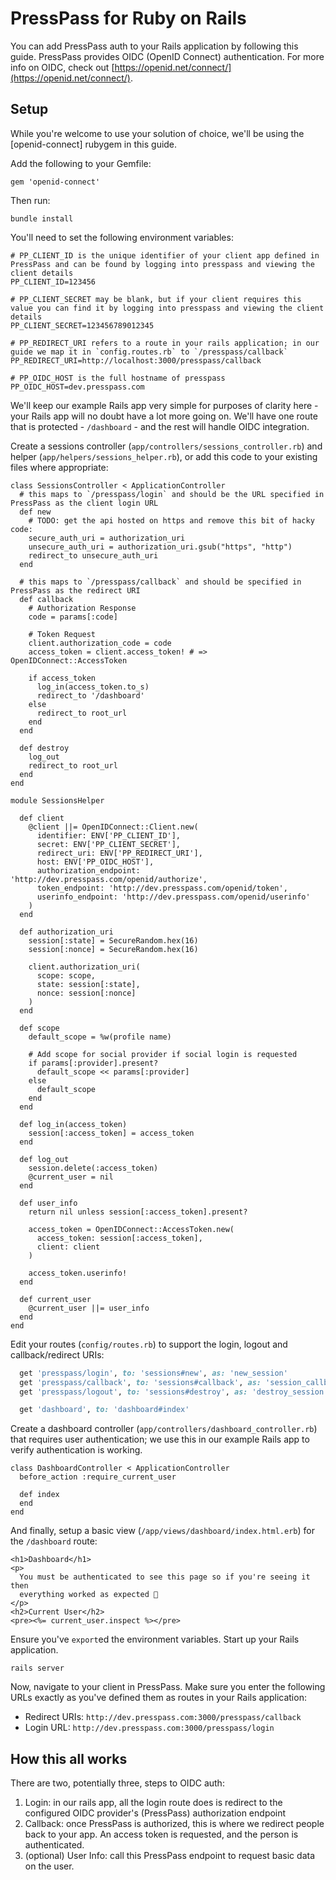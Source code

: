# PressPass for Ruby on Rails

You can add PressPass auth to your Rails application by following this guide. PressPass provides OIDC (OpenID Connect) authentication. For more info on OIDC, check out [https://openid.net/connect/](https://openid.net/connect/).

## Setup

While you're welcome to use your solution of choice, we'll be using the [openid-connect] rubygem in this guide.

Add the following to your Gemfile:

```
gem 'openid-connect'
```

Then run:

```
bundle install
```

You'll need to set the following environment variables:

```
# PP_CLIENT_ID is the unique identifier of your client app defined in PressPass and can be found by logging into presspass and viewing the client details
PP_CLIENT_ID=123456

# PP_CLIENT_SECRET may be blank, but if your client requires this value you can find it by logging into presspass and viewing the client details
PP_CLIENT_SECRET=123456789012345

# PP_REDIRECT_URI refers to a route in your rails application; in our guide we map it in `config.routes.rb` to `/presspass/callback`
PP_REDIRECT_URI=http://localhost:3000/presspass/callback

# PP_OIDC_HOST is the full hostname of presspass
PP_OIDC_HOST=dev.presspass.com
```

We'll keep our example Rails app very simple for purposes of clarity here - your Rails app will no doubt have a lot more going on. We'll have one route that is protected - `/dashboard` - and the rest will handle OIDC integration.

Create a sessions controller (`app/controllers/sessions_controller.rb`) and helper (`app/helpers/sessions_helper.rb`), or add this code to your existing files where appropriate:

```
class SessionsController < ApplicationController
  # this maps to `/presspass/login` and should be the URL specified in PressPass as the client login URL
  def new
    # TODO: get the api hosted on https and remove this bit of hacky code:
    secure_auth_uri = authorization_uri
    unsecure_auth_uri = authorization_uri.gsub("https", "http")
    redirect_to unsecure_auth_uri
  end

  # this maps to `/presspass/callback` and should be specified in PressPass as the redirect URI
  def callback
    # Authorization Response
    code = params[:code]

    # Token Request
    client.authorization_code = code
    access_token = client.access_token! # => OpenIDConnect::AccessToken

    if access_token
      log_in(access_token.to_s)
      redirect_to '/dashboard'
    else
      redirect_to root_url
    end
  end

  def destroy
    log_out
    redirect_to root_url
  end
end
```

```
module SessionsHelper

  def client
    @client ||= OpenIDConnect::Client.new(
      identifier: ENV['PP_CLIENT_ID'],
      secret: ENV['PP_CLIENT_SECRET'],
      redirect_uri: ENV['PP_REDIRECT_URI'],
      host: ENV['PP_OIDC_HOST'],
      authorization_endpoint: 'http://dev.presspass.com/openid/authorize',
      token_endpoint: 'http://dev.presspass.com/openid/token',
      userinfo_endpoint: 'http://dev.presspass.com/openid/userinfo'
    )
  end

  def authorization_uri
    session[:state] = SecureRandom.hex(16)
    session[:nonce] = SecureRandom.hex(16)

    client.authorization_uri(
      scope: scope,
      state: session[:state],
      nonce: session[:nonce]
    )
  end

  def scope
    default_scope = %w(profile name)

    # Add scope for social provider if social login is requested
    if params[:provider].present?
      default_scope << params[:provider]
    else
      default_scope
    end
  end

  def log_in(access_token)
    session[:access_token] = access_token
  end

  def log_out
    session.delete(:access_token)
    @current_user = nil
  end

  def user_info
    return nil unless session[:access_token].present?

    access_token = OpenIDConnect::AccessToken.new(
      access_token: session[:access_token],
      client: client
    )

    access_token.userinfo!
  end

  def current_user
    @current_user ||= user_info
  end
end
```

Edit your routes (`config/routes.rb`) to support the login, logout and callback/redirect URIs:

```config/routes.rb
  get 'presspass/login', to: 'sessions#new', as: 'new_session'
  get 'presspass/callback', to: 'sessions#callback', as: 'session_callback'
  get 'presspass/logout', to: 'sessions#destroy', as: 'destroy_session'

  get 'dashboard', to: 'dashboard#index'
```

Create a dashboard controller (`app/controllers/dashboard_controller.rb`) that requires user authentication; we use this in our example Rails app to verify authentication is working.

```
class DashboardController < ApplicationController
  before_action :require_current_user

  def index
  end
end
```

And finally, setup a basic view (`/app/views/dashboard/index.html.erb`) for the `/dashboard` route:

```
<h1>Dashboard</h1>
<p>
  You must be authenticated to see this page so if you're seeing it then
  everything worked as expected 🎉
</p>
<h2>Current User</h2>
<pre><%= current_user.inspect %></pre>
```

Ensure you've `export`ed the environment variables. Start up your Rails application.

```
rails server
```

Now, navigate to your client in PressPass. Make sure you enter the following URLs exactly as you've defined them as routes in your Rails application:

- Redirect URIs: `http://dev.presspass.com:3000/presspass/callback`
- Login URL: `http://dev.presspass.com:3000/presspass/login`

## How this all works

There are two, potentially three, steps to OIDC auth:

1. Login: in our rails app, all the login route does is redirect to the configured OIDC provider's (PressPass) authorization endpoint
2. Callback: once PressPass is authorized, this is where we redirect people back to your app. An access token is requested, and the person is authenticated.
3. (optional) User Info: call this PressPass endpoint to request basic data on the user.
